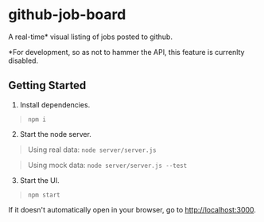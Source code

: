 
# github-job-board
A real-time* visual listing of jobs posted to github.

*For development, so as not to hammer the API, this feature is currenlty disabled.

## Getting Started
1. Install dependencies.
  > `npm i`

2. Start the node server.

  > Using real data:
   `node server/server.js`

  > Using mock data:
   `node server/server.js --test`


3. Start the UI.
  > `npm start`


If it doesn't automatically open in your browser, go to [http://localhost:3000](http://localhost:3000).

